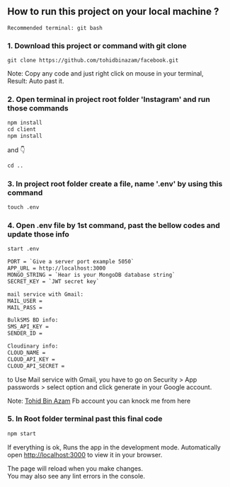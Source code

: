 ## How to run this project on your local machine ?

`Recommended terminal: git bash`

### 1. Download this project or command with git clone

```
git clone https://github.com/tohidbinazam/facebook.git
```

Note: Copy any code and just right click on mouse in your terminal,  
Result: Auto past it.

### 2. Open terminal in project root folder 'Instagram' and run those commands

```html
npm install
cd client
npm install
```

and 👇

```html
cd ..
```

### 3. In project root folder create a file, name '.env' by using this command

```html
touch .env
```

### 4. Open .env file by 1st command, past the bellow codes and update those info

```html
start .env
```

```html
PORT = `Give a server port example 5050`
APP_URL = http://localhost:3000
MONGO_STRING = `Hear is your MongoDB database string`
SECRET_KEY = `JWT secret key`

mail service with Gmail:
MAIL_USER = 
MAIL_PASS = 

BulkSMS BD info:
SMS_API_KEY = 
SENDER_ID = 

Cloudinary info:
CLOUD_NAME = 
CLOUD_API_KEY = 
CLOUD_API_SECRET =
```

to Use Mail service with Gmail, you have to go on Security > App passwords > select option and click generate in your Google account.

Note: [Tohid Bin Azam](https://www.facebook.com/tohidbinazam/) Fb account you can knock me from here

### 5. In Root folder terminal past this final code

```html
npm start
```

If everything is ok,
Runs the app in the development mode. Automatically open [http://localhost:3000](http://localhost:3000) to view it in your browser.

The page will reload when you make changes.\
You may also see any lint errors in the console.
